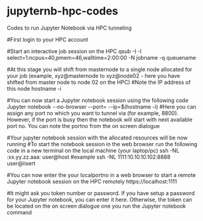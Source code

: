 # jupyternb-hpc-codes
Codes to run Jupyter Notebook via HPC tunneling

#First login to your HPC account

#Start an interactive job session on the HPC
qsub -I -l select=1:ncpus=40,pmem=46,walltime=2:00:00 -N jobname -q queuename

#At this stage you will shift from masternode to a single node allocated for your job (example, xyz@masternode to xyz@node02 - here you have shifted from master node to node 02 on the HPC)
#Note the IP address of this node
hostname -i

#You can now start a Jupyter notebook session using the following code
Jupyter notebook --no-browser --port=<portno> --ip=$(hostname -i) #Here you can assign any port no which you want to tunnel via (for example, 8800). However, if the port is busy then the notebook will start with next available port no. You can note the portno from the on screen dialogue

#Your jupyter notebook session with the allocated resources will be now running
#To start the notebook session in the web browser run the following code in a new terminal on the local machine (your laptop/pc)
ssh -NL <yourlocalportno>:xx.yy.zz.aaa:<portno> user@host #example ssh -NL 1111:10.10.10.102:8888 user@iisert

#You can now enter the your localportno in a web browser to start a remote Jupyter notebook session on the HPC remotely
https://localhost:1111

#It might ask you token number or password. If you have setup a password for your Jupyter notebook, you can enter it here. Otherwise, the token can be located on the on screen dialogue one you run the Jupyter notebook command
